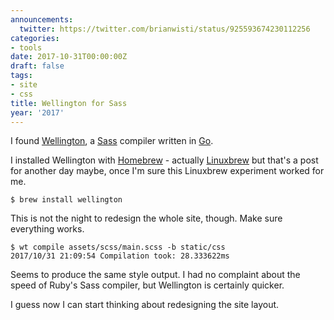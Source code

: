 ```yaml
---
announcements:
  twitter: https://twitter.com/brianwisti/status/925593674230112256
categories:
- tools
date: 2017-10-31T00:00:00Z
draft: false
tags:
- site
- css
title: Wellington for Sass
year: '2017'
---
```

I found [Wellington][], a [Sass][] compiler written in [Go][].

[Wellington]: https://getwt.io/
[Sass]: http://sass-lang.com/
[Go]: https://golang.org/
<!--more-->

I installed Wellington with [Homebrew][] - actually [Linuxbrew][] but that's a post for another day maybe,
once I'm sure this Linuxbrew experiment worked for me.

[Linuxbrew]: http://linuxbrew.sh/
[Homebrew]: https://brew.sh/

``` console
$ brew install wellington
```

This is not the night to redesign the whole site, though. Make sure everything works.

``` console
$ wt compile assets/scss/main.scss -b static/css
2017/10/31 21:09:54 Compilation took: 28.333622ms
```

Seems to produce the same style output. I had no complaint about the speed of Ruby's Sass compiler, but Wellington is
certainly quicker.

I guess now I can start thinking about redesigning the site layout.
